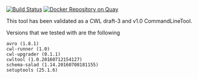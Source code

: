 [![Build Status](https://travis-ci.org/dockstore-testing/dockstore-tool-linux-sort.svg)](https://travis-ci.org/CancerCollaboratory/dockstore-tool-linux-sort)
[![Docker Repository on Quay](https://quay.io/repository/collaboratory/dockstore-tool-linux-sort/status "Docker Repository on Quay")](https://quay.io/repository/collaboratory/dockstore-tool-linux-sort)

This tool has been validated as a CWL draft-3 and v1.0 CommandLineTool. 

Versions that we tested with are the following 
```
avro (1.8.1)
cwl-runner (1.0)
cwl-upgrader (0.1.1)
cwltool (1.0.20160712154127)
schema-salad (1.14.20160708181155)
setuptools (25.1.6)
```
